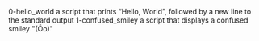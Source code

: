 0-hello_world  a script that prints “Hello, World”, followed by a new line to the standard output
1-confused_smiley  a script that displays a confused smiley "(Ôo)'
